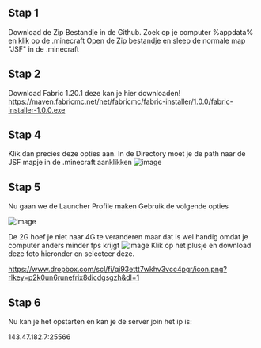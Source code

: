 
## Stap 1

Download de Zip Bestandje in de Github. Zoek op je computer %appdata% en klik op de .minecraft
Open de Zip bestandje en sleep de normale map "JSF" in de .minecraft

## Stap 2

Download Fabric 1.20.1 deze kan je hier downloaden!
https://maven.fabricmc.net/net/fabricmc/fabric-installer/1.0.0/fabric-installer-1.0.0.exe

## Stap 4
Klik dan precies deze opties aan. In de Directory moet je de path naar de JSF mapje in de .minecraft aanklikken
![image](https://github.com/DaanBouma/JSF/assets/130249739/4b911e0a-ee95-4c2a-87f4-66af5d7c416f)

## Stap 5
Nu gaan we de Launcher Profile maken
Gebruik de volgende opties

![image](https://github.com/DaanBouma/JSF/assets/130249739/22c24a25-8cf4-4a6f-ad97-943ca0b754a1)


De 2G hoef je niet naar 4G te veranderen maar dat is wel handig omdat je computer anders minder fps krijgt
![image](https://github.com/DaanBouma/JSF/assets/130249739/a8af0f9a-a9e1-4d3d-8d82-6cee499719df)
Klik op het plusje en download deze foto hieronder en selecteer deze.

https://www.dropbox.com/scl/fi/qi93ettt7wkhv3vcc4pgr/icon.png?rlkey=p2k0un6runefrix8dicdgsgzh&dl=1

## Stap 6

Nu kan je het opstarten en kan je de server join het ip is:

143.47.182.7:25566
